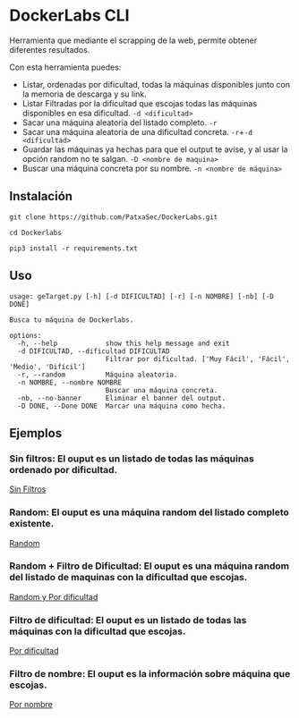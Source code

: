 # DockerLabs CLI

Herramienta que mediante el scrapping de la web, permite obtener diferentes resultados.

Con esta herramienta puedes:
- Listar, ordenadas por dificultad, todas la máquinas disponibles junto con la memoria de descarga y su link.
- Listar Filtradas por la dificultad que escojas todas las máquinas disponibles en esa dificultad. `-d <dificultad>`
- Sacar una máquina aleatoria del listado completo. `-r`
- Sacar una máquina aleatoria de una dificultad concreta. `-r`+`-d <dificultad>`
- Guardar las máquinas ya hechas para que el output te avise, y al usar la opción random no te salgan. `-D <nombre de maquina>`
- Buscar una máquina concreta por su nombre. `-n <nombre de máquina>`

## Instalación

```
git clone https://github.com/PatxaSec/DockerLabs.git
```
```
cd Dockerlabs
```
```
pip3 install -r requirements.txt
```

## Uso

```
usage: geTarget.py [-h] [-d DIFICULTAD] [-r] [-n NOMBRE] [-nb] [-D DONE]

Busca tu máquina de Dockerlabs.

options:
  -h, --help            show this help message and exit
  -d DIFICULTAD, --dificultad DIFICULTAD
                        Filtrar por dificultad. ['Muy Fácil', 'Fácil', 'Medio', 'Difícil']
  -r, --random          Máquina aleatoria.
  -n NOMBRE, --nombre NOMBRE
                        Buscar una máquina concreta.
  -nb, --no-banner      Eliminar el banner del output.
  -D DONE, --Done DONE  Marcar una máquina como hecha.
```

## Ejemplos

### Sin filtros: El ouput es un listado de todas las máquinas ordenado por dificultad.
[Sin Filtros](ejemplos/sin_filtros.png)

### Random: El ouput es una máquina random del listado completo existente.
[Random](ejemplos/random.png)

### Random + Filtro de Dificultad: El ouput es una máquina random del listado de maquinas con la dificultad que escojas.
[Random y Por dificultad](ejemplos/random+Medio.png)

### Filtro de dificultad: El ouput es un listado de todas las máquinas con la dificultad que escojas.
[Por dificultad](ejemplos/dificultad.png)

### Filtro de nombre: El ouput es la información sobre máquina que escojas.
[Por nombre](ejemplos/nombre.png)
